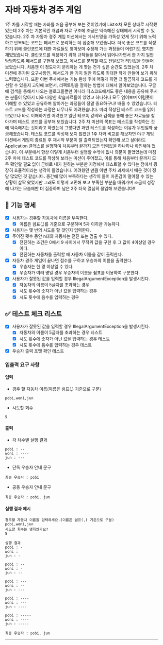 # 자바 자동차 경주 게임
1주 차를 시작할 때는 자바를 처음 공부해 보는 것이었기에 List<integer>조차 모른 상태로 시작했었는데
2주 차는 기본적인 개념과 자료 구조에 조금은 익숙해진 상태에서 시작할 수 있었습니다.
2주 차 자동차 경주 게임 미션에서는
메서드명을 가독성 있게 짓기 위해 노력하고 반복되는 코드는 메서드로 분리하는 데 집중해 보았습니다.
더욱 좋은 코드를 작성하기 위해 클린코드에 대한 자료들도 찾아보며 수정해 가는 과정들이 어렵기도 했지만 재밌었습니다.
클린코드를 적용하기 위해 규칙들을 찾아서 읽어나가면서 한 가지 일만 담당하도록 메서드를 구현해 보았고,
메서드를 분리할 때도 전달값과 리턴값을 만들어 보았습니다.
처음엔 이 정도까지 분리하는 게 맞는 건가 싶은 순간도 있었는데,
2주 차 미션에 추가된 요구사항인, 메서드가 한 가지 일만 하도록 최대한 작게 만들어 보기 위해 노력했습니다.
또한 이번 주차에서는 기능 완성 후에 어떻게 하면 더 깔끔하게 코드를 개선할 수 있을지 고민해 보면서, 리팩토링을 잘하는 방법에 대해서 알아보았습니다.
구글에 검색을 통해서 나오는 블로그들뿐만 아니라 디스코드에서도 좋은 내용을 공유해 주시는 분들이 많아서 더욱 다양한 학습자료들이 있었고
하나하나 모두 읽어보며 어렴풋이 이해할 수 있었고 공유하며 알아가는 과정들이 정말 중요하구나! 배울 수 있었습니다.
테스트 코드를 작성하는 과정은 너무나도 어려웠습니다.
미리 작성된 테스트 코드를 읽어보았으나 바로 이해하기엔 어려웠고
일단 테코톡 강의와 검색을 통해 좋은 자료들을 찾아가며 테스트 코드를 공부해 보았습니다.
2주 차 미션의 목표는 테스트를 작성하는 것에 익숙해지는 것이라고 하였는데 그렇다면 과연 테스트를 작성하는 이유가 무엇일까 궁금해졌습니다.
테스트 코드를 작성해 보지 않았던 1주 차와 비교를 해보자면
야구 게임 미션에서 게임이 종료된 후 재시작 부분이 잘 출력되었는지 확인해 보고 싶더라도
Application 클래스를 실행하여 처음부터 끝까지 모든 입력값을 하나하나 확인해야 했습니다.
이 부분에서 항상 이렇게 처음부터 실행할 수밖에 없나 의문이 들었었는데
마침 2주 차에 테스트 코드를 작성해 보라는 미션이 주어졌고,
이를 통해 처음부터 끝까지 모두 확인할 필요 없이 곧바로 내가 원하는 부분만 지정해서 테스트할 수 있다는 점에서 굉장히 효율적이라는 생각이 들었습니다.
어려웠던 만큼 이번 주차 과제에서 배운 것이 정말 많았던 것 같습니다.
중간에 많이 부족하다는 생각이 들어 자존감이 떨어질 수 있는 상황이 살짝 왔었지만
그래도 이렇게 고민해 보고 부족한 부분을 배워가며 조금씩 성장해 나가는 모습에만 더 집중하며 남은 2주 더욱 열심히 몰입해 보겠습니다!!

## 🚙 기능 명세
- [x] 사용자는 경주할 자동차에 이름을 부여한다.
  - [x] 이름은 쉼표(,)를 기준으로 구분하며 5자 이하만 가능하다.
- [x] 사용자는 몇 번의 시도를 할 것인지 입력한다.
- [x] 주어진 횟수 동안 n대의 자동차는 전진 또는 멈출 수 있다.
  - [x] 전진하는 조건은 0에서 9 사이에서 무작위 값을 구한 후 그 값이 4이상일 경우이다.
  - [x] 전진하는 자동차를 출력할 때 자동차 이름을 같이 출력한다.
- [x] 자동차 경주 게임이 끝나면 점수를 구하고 우승자의 이름을 출력한다.
  - [x] 우승자는 한 명 이상일 수 있다.
  - [x] 우승자가 여러 명일 경우 우승자의 이름을 쉼표를 이용하여 구분한다.
- [x] 사용자가 잘못된 값을 입력할 경우 IllegalArgumentException을 발생시킨다.
  - [x] 자동차의 이름이 5글자를 초과하는 경우
  - [x] 시도 횟수에 숫자가 아닌 값을 입력하는 경우
  - [x] 시도 횟수에 음수를 입력하는 경우

## ✅ 테스트 체크 리스트
- [x] 사용자가 잘못된 값을 입력할 경우 IllegalArgumentException을 발생시킨다.
  - [x] 자동차의 이름이 5글자를 초과하는 경우 테스트
  - [x] 시도 횟수에 숫자가 아닌 값을 입력하는 경우 테스트
  - [x] 시도 횟수에 음수를 입력하는 경우 테스트
-[x] 우승자 출력 포맷 확인 테스트

### 입출력 요구 사항

#### 입력

- 경주 할 자동차 이름(이름은 쉼표(,) 기준으로 구분)

```
pobi,woni,jun
```

- 시도할 회수

```
5
```

#### 출력

- 각 차수별 실행 결과

```
pobi : --
woni : ----
jun : ---
```

- 단독 우승자 안내 문구

```
최종 우승자 : pobi
```

- 공동 우승자 안내 문구

```
최종 우승자 : pobi, jun
```

#### 실행 결과 예시

```
경주할 자동차 이름을 입력하세요.(이름은 쉼표(,) 기준으로 구분)
pobi,woni,jun
시도할 회수는 몇회인가요?
5

실행 결과
pobi : -
woni : 
jun : -

pobi : --
woni : -
jun : --

pobi : ---
woni : --
jun : ---

pobi : ----
woni : ---
jun : ----

pobi : -----
woni : ----
jun : -----

최종 우승자 : pobi, jun
```

---